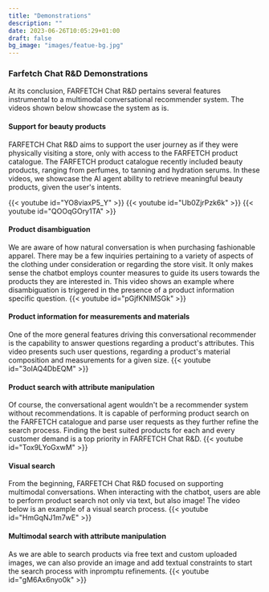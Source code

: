 ```yaml
---
title: "Demonstrations"
description: ""
date: 2023-06-26T10:05:29+01:00
draft: false
bg_image: "images/featue-bg.jpg"
---
```


### Farfetch Chat R&D Demonstrations

At its conclusion, FARFETCH Chat R&D pertains several features instrumental to a multimodal conversational recommender system. The videos shown below showcase the system as is.

#### Support for beauty products
FARFETCH Chat R&D aims to support the user journey as if they were physically visiting a store, only with access to the FARFETCH product catalogue. The FARFETCH product catalogue recently included beauty products, ranging from perfumes, to tanning and hydration serums. In these videos, we showcase the AI agent ability to retrieve meaningful beauty products, given the user's intents.

{{< youtube id="YO8viaxP5_Y" >}}
{{< youtube id="Ub0ZjrPzk6k" >}}
{{< youtube id="QOOqGOry1TA" >}}

#### Product disambiguation
We are aware of how natural conversation is when purchasing fashionable apparel. There may be a few inquiries pertaining to a variety of aspects of the clothing under consideration or regarding the store visit. It only makes sense the chatbot employs counter measures to guide its users towards the products they are interested in. This video shows an example where disambiguation is triggered in the presence of a product information specific question.
{{< youtube id="pGjfKNlMSGk" >}}

#### Product information for measurements and materials
One of the more general features driving this conversational recommender is the capability to answer questions regarding a product's attributes. This video presents such user questions, regarding a product's material composition and measurements for a given size.
{{< youtube id="3oIAQ4DbEQM" >}}

#### Product search with attribute manipulation
Of course, the conversational agent wouldn't be a recommender system without recommendations. It is capable of performing product search on the FARFETCH catalogue and parse user requests as they further refine the search process. Finding the best suited products for each and every customer demand is a top priority in FARFETCH Chat R&D. 
{{< youtube id="Tox9LYoGxwM" >}}

#### Visual search
From the beginning, FARFETCH Chat R&D focused on supporting multimodal conversations. When interacting with the chatbot, users are able to perform product search not only via text, but also image! The video below is an example of a visual search process.
{{< youtube id="HmGqNJ1m7wE" >}}

#### Multimodal search with attribute manipulation
As we are able to search products via free text and custom uploaded images, we can also provide an image and add textual constraints to start the search process with inpromptu refinements.
{{< youtube id="gM6Ax6nyo0k" >}}
